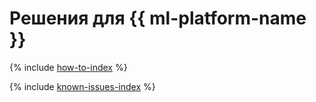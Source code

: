# Решения для {{ ml-platform-name }}

{% include [how-to-index](how-to/index.md) %}

{% include [known-issues-index](known-issues/index.md) %}

